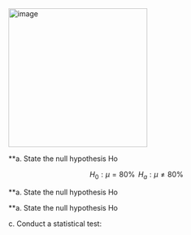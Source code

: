 
<img width="273" alt="image" src="https://github.com/user-attachments/assets/7ff151ac-7218-45b6-a3e8-db043ec0bf8d">

**a. State the null hypothesis Ho

$$
H_0: \mu = 80\%  \,  \  
H_a: \mu \neq 80\%
$$

**a. State the null hypothesis Ho

**a. State the null hypothesis Ho


c. Conduct a statistical test:
